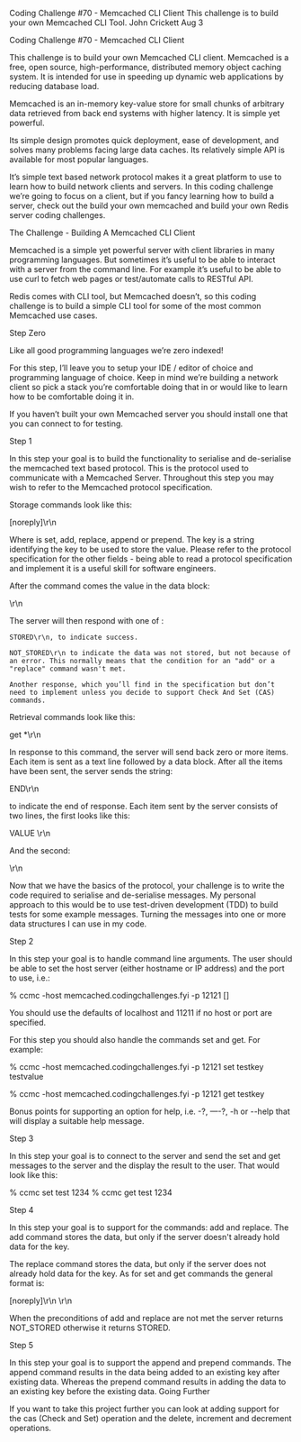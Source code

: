 Coding Challenge #70 - Memcached CLI Client
This challenge is to build your own Memcached CLI Tool.
John Crickett
Aug 3

Coding Challenge #70 - Memcached CLI Client

This challenge is to build your own Memcached CLI client. Memcached is a free, open source, high-performance, distributed memory object caching system. It is intended for use in speeding up dynamic web applications by reducing database load.

Memcached is an in-memory key-value store for small chunks of arbitrary data retrieved from back end systems with higher latency. It is simple yet powerful.

Its simple design promotes quick deployment, ease of development, and solves many problems facing large data caches. Its relatively simple API is available for most popular languages.

It’s simple text based network protocol makes it a great platform to use to learn how to build network clients and servers. In this coding challenge we’re going to focus on a client, but if you fancy learning how to build a server, check out the build your own memcached and build your own Redis server coding challenges.

The Challenge - Building A Memcached CLI Client

Memcached is a simple yet powerful server with client libraries in many programming languages. But sometimes it’s useful to be able to interact with a server from the command line. For example it’s useful to be able to use curl to fetch web pages or test/automate calls to RESTful API.

Redis comes with CLI tool, but Memcached doesn’t, so this coding challenge is to build a simple CLI tool for some of the most common Memcached use cases.

Step Zero

Like all good programming languages we’re zero indexed!

For this step, I’ll leave you to setup your IDE / editor of choice and programming language of choice. Keep in mind we’re building a network client so pick a stack you’re comfortable doing that in or would like to learn how to be comfortable doing it in.

If you haven’t built your own Memcached server you should install one that you can connect to for testing.

Step 1

In this step your goal is to build the functionality to serialise and de-serialise the memcached text based protocol. This is the protocol used to communicate with a Memcached Server. Throughout this step you may wish to refer to the Memcached protocol specification.

Storage commands look like this:

<command name> <key> <flags> <exptime> <bytes> [noreply]\r\n

Where <command name> is set, add, replace, append or prepend. The key is a string identifying the key to be used to store the value. Please refer to the protocol specification for the other fields - being able to read a protocol specification and implement it is a useful skill for software engineers.

After the command comes the value in the data block:

<data block>\r\n

The server will then respond with one of :

    STORED\r\n, to indicate success.

    NOT_STORED\r\n to indicate the data was not stored, but not because of an error. This normally means that the condition for an "add" or a "replace" command wasn't met.

    Another response, which you’ll find in the specification but don’t need to implement unless you decide to support Check And Set (CAS) commands.

Retrieval commands look like this:

get <key>*\r\n

In response to this command, the server will send back zero or more items. Each item is sent as a text line followed by a data block. After all the items have been sent, the server sends the string:

END\r\n

to indicate the end of response. Each item sent by the server consists of two lines, the first looks like this:

VALUE <key> <flags> <bytes>\r\n

And the second:

<data block>\r\n

Now that we have the basics of the protocol, your challenge is to write the code required to serialise and de-serialise messages. My personal approach to this would be to use test-driven development (TDD) to build tests for some example messages. Turning the messages into one or more data structures I can use in my code.

Step 2

In this step your goal is to handle command line arguments. The user should be able to set the host server (either hostname or IP address) and the port to use, i.e.:

% ccmc -host memcached.codingchallenges.fyi -p 12121 <command> [<options>]

You should use the defaults of localhost and 11211 if no host or port are specified.

For this step you should also handle the commands set and get. For example:

% ccmc -host memcached.codingchallenges.fyi -p 12121 set testkey testvalue

% ccmc -host memcached.codingchallenges.fyi -p 12121 get testkey

Bonus points for supporting an option for help, i.e. -?, —-?, -h or --help that will display a suitable help message.

Step 3

In this step your goal is to connect to the server and send the set and get messages to the server and the display the result to the user. That would look like this:

% ccmc set test 1234
% ccmc get test
1234

Step 4

In this step your goal is to support for the commands: add and replace. The add command stores the data, but only if the server doesn't already hold data for the key.

The replace command stores the data, but only if the server does not already hold data for the key. As for set and get commands the general format is:

<command name> <key> <flags> <exptime> <byte cound> [noreply]\r\n
<data block>\r\n

When the preconditions of add and replace are not met the server returns  NOT_STORED  otherwise it returns STORED.

Step 5

In this step your goal is to support the append and prepend commands. The append command results in the data being added to an existing key after existing data. Whereas the  prepend  command results in adding the data to an existing key before the existing data.
Going Further

If you want to take this project further you can look at adding support for the cas (Check and Set) operation and the delete, increment and decrement operations.